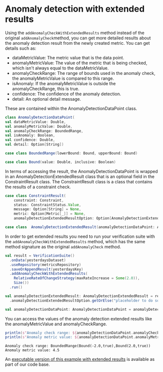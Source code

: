 # Anomaly detection with extended results

Using the `addAnomalyCheckWithExtendedResults` method instead of the original `addAnomalyCheck`method, you can get more 
detailed results about the anomaly detection result from the newly created metric. You can get details such as:

- dataMetricValue: The metric value that is the data point.
- anomalyMetricValue: The value of the metric that is being checked, which isn't always equal to the dataMetricValue. 
- anomalyCheckRange: The range of bounds used in the anomaly check, the anomalyMetricValue is compared to this range. 
- isAnomaly: If the anomalyMetricValue is outside the anomalyCheckRange, this is true.
- confidence: The confidence of the anomaly detection.
- detail: An optional detail message.

These are contained within the AnomalyDetectionDataPoint class.
```scala
class AnomalyDetectionDataPoint(
val dataMetricValue: Double,
val anomalyMetricValue: Double,
val anomalyCheckRange: BoundedRange,
val isAnomaly: Boolean,
val confidence: Double,
val detail: Option[String])

case class BoundedRange(lowerBound: Bound, upperBound: Bound)

case class Bound(value: Double, inclusive: Boolean)
```

In terms of accessing the result, the AnomalyDetectionDataPoint is wrapped in an AnomalyDetectionExtendedResult class 
that is an optional field in the ConstraintResult class. The ConstraintResult class is a class that contains the 
results of a constraint check. 

```scala
case class ConstraintResult(
    constraint: Constraint,
    status: ConstraintStatus.Value,
    message: Option[String] = None,
    metric: Option[Metric[_]] = None,
    anomalyDetectionExtendedResultOption: Option[AnomalyDetectionExtendedResult] = None)

case class  AnomalyDetectionExtendedResult(anomalyDetectionDataPoint: AnomalyDetectionDataPoint)
```


In order to get extended results you need to run your verification suite with 
the `addAnomalyCheckWithExtendedResults` method, which has the same method signature as the original `addAnomalyCheck` 
method.

```scala
val result = VerificationSuite()
  .onData(yesterdaysDataset)
  .useRepository(metricsRepository)
  .saveOrAppendResult(yesterdaysKey)
  .addAnomalyCheckWithExtendedResults(
    RelativeRateOfChangeStrategy(maxRateIncrease = Some(2.0)),
    Size())
  .run()

val anomalyDetectionExtendedResult: AnomalyDetectionExtendedResult = result.checkResults.head._2.constraintResults.head
  .anomalyDetectionExtendedResultOption.getOrElse("placeholder to do something else")

val anomalyDetectionDataPoint: AnomalyDetectionDataPoint = anomalyDetectionExtendedResult.anomalyDetectionDataPoint
```

You can access the values of the anomaly detection extended results like the anomalyMetricValue and anomalyCheckRange.
```scala
println(s"Anomaly check range: ${anomalyDetectionDataPoint.anomalyCheckRange}")
println(s"Anomaly metric value: ${anomalyDetectionDataPoint.anomalyMetricValue}")
```

```
Anomaly check range: BoundedRange(Bound(-2.0,true),Bound(2.0,true))
Anomaly metric value: 4.5
```

An [executable version of this example with extended results](https://github.com/awslabs/deequ/blob/master/src/main/scala/com/amazon/deequ/examples/AnomalyDetectionWithExtendedResultsExample.scala) is available as part of our code base.
